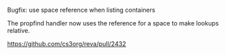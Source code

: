 Bugfix: use space reference when listing containers

The propfind handler now uses the reference for a space to make lookups relative.

https://github.com/cs3org/reva/pull/2432
